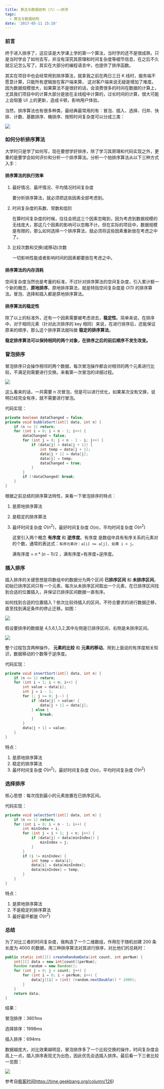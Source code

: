 ```yaml
---
title: 算法与数据结构（六）——排序
tags:
  - 算法与数据结构
date: '2017-05-11 15:10'
---
```

<meta name="referrer" content="no-referrer" />

### 前言

终于进入排序了，这应该是大学课上学的第一个算法，当时学的还不是很成熟，只是当时学会了如何去写，并没有深究其原理和时间复杂度等细节信息，在之后不久就忘记怎么写了。其实在大部分的编程语言中，也提供了排序函数。

<!-- more -->

其实在项目中也会经常用到排序算法，就拿我之前在两日三日 K 线时，服务端不愿意计算，只能所有逻辑放在客户端来算， 这对客户端来说无疑是增加了难度。因为数据规模很大，如果算法不是很好的话，会浪费很多的时间在数据的计算上，尤其我们项目中的计算大部分是放在主线程中计算的，过长时间的计算，很大可能上会阻塞 UI 上的更新，造成卡顿，影响用户体验。

当然，排序算法也有很多种类，最经典最常用的有：冒泡、插入、选择、归并、快排、计数、基数排序、桶排序、按照时间复杂度可以分成三类：

![](https://static001.geekbang.org/resource/image/fb/cd/fb8394a588b12ff6695cfd664afb17cd.jpg)

### 如何分析排序算法

大学时只是学了如何写，现在要想学好排序，除了学习其原理和代码实现之外，更重的是要学会如何评价和分析一个排序算法。分析一个拍排序算法从以下三种方式入手：

#### 排序算法的执行效率

1. 最好情况、最坏情况、平均情况时间复杂度

   要分析排序算法，就必须把这些因素全部考虑到。

2. 时间复杂度的系数、常数和低阶

   在算时间复杂度的时候，往往会把这三个因素忽略到，因为考虑到数据规模的无线庞大，那这几个因素的影响可以忽略不计。但在实际的项目中，数据规模是有限的，那么如何选择一个排序算法，就必须将这些因素重新放在考虑之中了。

3. 比较次数和交换(或移动)次数

   一切影响性能或者影响时间的因素都要放在考虑之中。

#### 排序算法的内存消耗

空间复杂度当然也是考量的标准，不过针对排序算法的空间复杂度，引入累计额一个新的概念，**原地排序**。原地排序算法，就是特指空间复杂度是 $O(1)$ 的排序算法。冒泡、选择和插入都是原地排序算法。

#### 排序算法的稳定性

除了以上的标准外，还有一个因素需要被考虑进去，**稳定性**。简单来说，在排序中，对于相同元素（针对此次排序的 key 相同）来说，在进行排序后，还能保证原来的顺序，那么这个排序算法就叫做 **稳定的排序算法**。

**稳定排序算法可以保持相同的两个对象，在排序之后的前后顺序不发生改变。**

### 冒泡排序

冒泡排序只会操作相邻的两个数据，每次冒泡操作都会对相邻的两个元素进行比较，不满足则需要进行交换。来看第一次冒泡的详细过程。

![](https://static001.geekbang.org/resource/image/40/e9/4038f64f47975ab9f519e4f739e464e9.jpg)

这么看来的话，一共需要 n 次冒泡，但是可以进行优化，如果某次没有交换，说明已经完全有序，就不需要进行冒泡。

代码实现：

```java
private boolean dataChanged = false;
private void bubbleSort(int[] data, int n) {
    if (n <= 1) return;
    for (int i = 0; i < n - 1; i++) {
        dataChanged = false;
        for (int j = 0; j < n - 1 - i; j++) {
            if (data[j] > data[j + 1]) {
                int temp = data[j + 1];
                data[j + 1] = data[j];
                data[j] = temp;
                dataChanged = true;
            }
        }
        if (!dataChanged) break;
    }
}
```

根据之前总结的排序算法特性，来看一下冒泡排序的特点：

1. 是原地排序算法

2. 是稳定的排序算法

3. 最坏时间复杂度 $O(n^2)$，最好时间复杂度 $O(n)$，平均时间复杂度 $O(n^2)$

   这里引入两个概念 **有序度** 和 **逆序度**。有序度 是数组中具有有序关系的元素对的个数，通常的表达式：`有序元素对：a[i] <= a[j], 如果 i < j。`

   满有序度 = $n*(n-1)/2$ ，满有序度=有序度+逆序度。

### 插入排序

插入排序的关键思想是将数组中的数据分为两个区间 **已排序区间** 和 **未排序区间**。初始已排序区间只有一个元素，每次从未排序区间取出一个元素，在已排序区间找到合适的位置插入，并保证已排序区间数据一直有序。

如何找到合适的位置插入？依次比较待插入的区间，不符合要求的进行数据迁移，直至找到满足条件的停止迁移。如图：

![](https://static001.geekbang.org/resource/image/7b/a6/7b257e179787c633d2bd171a764171a6.jpg)

假设要排序的数据是 4,5,6,1,3,2,其中左侧是已排序区间，右侧是未排序区间。

![](https://static001.geekbang.org/resource/image/b6/e1/b60f61ec487358ac037bf2b6974d2de1.jpg)

整个过程包含两种操作， **元素的比较** 和 **元素的移动**。用到上面说的有序度相关知识，数据移动的个数等于逆序度。

代码实现：

```java
private void insertSort(int[] data, int n) {
    if (n <= 1) return;
    for (int i = 1; i < n; i++) {
        int value = data[i];
        int j = i - 1;
        for (; j >= 0; j--) {
            if (data[j] > value) {
                data[j + 1] = data[j];
            } else {
                break;
            }
        }
        data[j + 1] = value;
    }
}
```

特点：

1. 是原地排序算法
2. 稳定的排序算法
3. 最坏时间复杂度 $O(n^2)$，最好时间复杂度 $O(n)$，平均时间复杂度  $O(n^2)$

### 选择排序

核心思想：每次找到最小的元素放置在已排序区间。

代码实现：

```java
private void selectSort(int[] data, int n) {
    if (n <= 1) return;
    for (int i = 0; i < n - 1; i++) {
        int minIndex = i;
        for (int j = i + 1; j < n; j++) {
            if (data[j] < data[minIndex]) {
                minIndex = j;
            }
        }
        if (i != minIndex) {
            int temp = data[i];
            data[i] = data[minIndex];
            data[minIndex] = temp;
        }
    }
}
```

特点：

1. 是原地排序算法
2. 不是稳定的排序算法
3. 最好最坏都是 $O(n^2)$

### 总结

为了对比三者的时间复杂度，我构造了一个二维数组，作用在于随机创建 200 条 长度为 4000 的数据，用三种排序算法对其进行排序，对比他们的总耗时：

```java
public static int[][] createRandomData(int count, int perNum) {
    int[][] data = new int[count][perNum];
    Random random = new Random();
    for (int j = 0; j < count; j++) {
        for (int i = 0; i < perNum; i++) {
            data[j][i] = (int) (random.nextDouble() * 1000);
        }
    }
    return data;
}
```

结果：

冒泡排序：3601ms

选择排序：1998ms

插入排序：694ms

数据越庞大，对比效果越明显，冒泡排序多了一个比较交换的操作，时间复杂度会高上一点，插入排序表现尤为出色，因此优先会选插入排序。最后看一下三者比较一览图：

![](https://static001.geekbang.org/resource/image/34/50/348604caaf0a1b1d7fee0512822f0e50.jpg)

参考自[极客时间](https://time.geekbang.org/column/126)https://time.geekbang.org/column/126)

